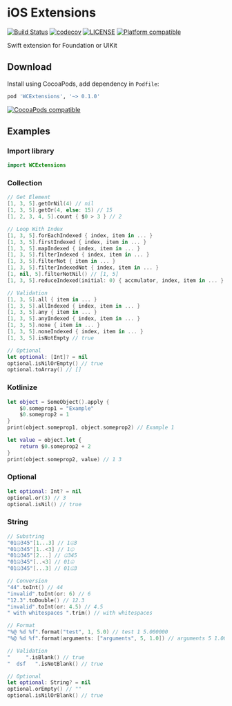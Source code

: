 # iOS Extensions
[![Build Status](https://travis-ci.org/guhungry/ios-extension.svg?branch=master)](https://travis-ci.org/guhungry/ios-extension)
[![codecov](https://codecov.io/gh/guhungry/ios-extension/branch/master/graph/badge.svg)](https://codecov.io/gh/guhungry/ios-extension)
[![LICENSE](https://img.shields.io/cocoapods/l/WCExtensions.svg?style=flat)](https://github.com/guhungry/ios-extension/blob/master/LICENSE)
[![Platform compatible](https://img.shields.io/cocoapods/p/WCExtensions.svg?style=flat)](https://cocoapods.org/pods/WCExtensions)

Swift extension for Foundation or UIKit

## Download
Install using CocoaPods, add dependency in `Podfile`:
```ruby
pod 'WCExtensions', '~> 0.1.0'
```
[![CocoaPods compatible](https://img.shields.io/cocoapods/v/WCExtensions.svg?style=flat)](https://cocoapods.org/pods/WCExtensions)

## Examples

### Import library
```swift
import WCExtensions
```

### Collection
```swift
// Get Element
[1, 3, 5].getOrNil(4) // nil
[1, 3, 5].getOr(4, else: 15) // 15
[1, 2, 3, 4, 5].count { $0 > 3 } // 2

// Loop With Index
[1, 3, 5].forEachIndexed { index, item in ... }
[1, 3, 5].firstIndexed { index, item in ... }
[1, 3, 5].mapIndexed { index, item in ... }
[1, 3, 5].filterIndexed { index, item in ... }
[1, 3, 5].filterNot { item in ... }
[1, 3, 5].filterIndexedNot { index, item in ... }
[1, nil, 5].filterNotNil() // [1, 5]
[1, 3, 5].reduceIndexed(initial: 0) { accmulator, index, item in ... }

// Validation
[1, 3, 5].all { item in ... }
[1, 3, 5].allIndexed { index, item in ... }
[1, 3, 5].any { item in ... }
[1, 3, 5].anyIndexed { index, item in ... }
[1, 3, 5].none { item in ... }
[1, 3, 5].noneIndexed { index, item in ... }
[1, 3, 5].isNotEmpty // true

// Optional
let optional: [Int]? = nil
optional.isNilOrEmpty() // true
optional.toArray() // []

```

### Kotlinize
```swift
let object = SomeObject().apply {
    $0.someprop1 = "Example"
    $0.someprop2 = 1
}
print(object.someprop1, object.someprop2) // Example 1

let value = object.let {
    return $0.someprop2 + 2
}
print(object.someprop2, value) // 1 3
```

### Optional
```swift
let optional: Int? = nil
optional.or(3) // 3
optional.isNil() // true
```

### String
```swift
// Substring
"01🤐345"[1...3] // 1🤐3
"01🤐345"[1..<3] // 1🤐
"01🤐345"[2...] // 🤐345
"01🤐345"[..<3] // 01🤐
"01🤐345"[...3] // 01🤐3

// Conversion
"44".toInt() // 44
"invalid".toInt(or: 6) // 6
"12.3".toDouble() // 12.3
"invalid".toInt(or: 4.5) // 4.5
" with whitespaces ".trim() // with whitespaces

// Format
"%@ %d %f".format("test", 1, 5.0) // test 1 5.000000
"%@ %d %f".format(arguments: ["arguments", 5, 1.0]) // arguments 5 1.000000

// Validation
"     ".isBlank() // true
"  dsf   ".isNotBlank() // true

// Optional
let optional: String? = nil
optional.orEmpty() // ""
optional.isNilOrBlank() // true
```
